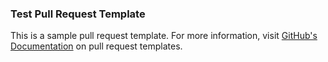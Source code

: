 ### Test Pull Request Template

This is a sample pull request template. For more information, visit [GitHub's Documentation](https://help.github.com/articles/creating-a-pull-request-template-for-your-repository/) on pull request templates.
